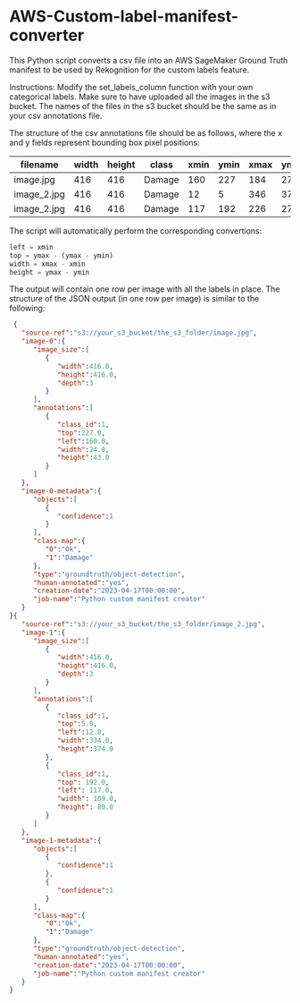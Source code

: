# AWS-Custom-label-manifest-converter
This Python script converts a csv file into an AWS SageMaker Ground Truth manifest to be used by Rekognition for the custom labels feature.

Instructions:
Modify the set_labels_column function with your own categorical labels.
Make sure to have uploaded all the images in the s3 bucket. The names of the files in the s3 bucket should be the same as in your csv annotations file.

The structure of the csv annotations file should be as follows, where the x and y fields represent bounding box pixel positions:

| filename  | width | height | class | xmin | ymin | xmax | ymax |
| --- | --- | --- | --- | --- | --- | --- | --- |
| image.jpg  | 416 | 416 | Damage | 160 | 227 | 184 | 270 |
| image_2.jpg  | 416 | 416 | Damage | 12 | 5 | 346 | 379 |
| image_2.jpg  | 416 | 416 | Damage | 117 | 192 | 226 | 272 |


The script will automatically perform the corresponding convertions:

```python
left = xmin
top = ymax - (ymax - ymin)
width = xmax - xmin
height = ymax - ymin
```

The output will contain one row per image with all the labels in place. The structure of the JSON output (in one row per image) is similar to the following:
```json
 {
   "source-ref":"s3://your_s3_bucket/the_s3_folder/image.jpg",
   "image-0":{
      "image_size":[
         {
            "width":416.0,
            "height":416.0,
            "depth":3
         }
      ],
      "annotations":[
         {
            "class_id":1,
            "top":227.0,
            "left":160.0,
            "width":24.0,
            "height":43.0
         }
      ]
   },
   "image-0-metadata":{
      "objects":[
         {
            "confidence":1
         }
      ],
      "class-map":{
         "0":"Ok",
         "1":"Damage"
      },
      "type":"groundtruth/object-detection",
      "human-annotated":"yes",
      "creation-date":"2023-04-17T00:00:00",
      "job-name":"Python custom manifest creator"
   }
}{
   "source-ref":"s3://your_s3_bucket/the_s3_folder/image_2.jpg",
   "image-1":{
      "image_size":[
         {
            "width":416.0,
            "height":416.0,
            "depth":3
         }
      ],
      "annotations":[
         {
            "class_id":1,
            "top":5.0,
            "left":12.0,
            "width":334.0,
            "height":374.0
         },         
         {
            "class_id":1,
            "top": 192.0, 
            "left": 117.0, 
            "width": 109.0, 
            "height": 80.0
         }
      ]
   },
   "image-1-metadata":{
      "objects":[
         {
            "confidence":1
         },
         {
            "confidence":1
         }
      ],
      "class-map":{
         "0":"Ok",
         "1":"Damage"
      },
      "type":"groundtruth/object-detection",
      "human-annotated":"yes",
      "creation-date":"2023-04-17T00:00:00",
      "job-name":"Python custom manifest creator"
   }
}
```
